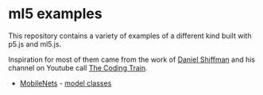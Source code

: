 # ml5 examples

This repository contains a variety of examples of a different kind built with p5.js and ml5.js.

Inspiration for most of them came from the work of [Daniel Shiffman](http://twitter.com/shiffman) and his channel on Youtube call [The Coding Train](https://www.youtube.com/channel/UCvjgXvBlbQiydffZU7m1_aw).

- [MobileNets](https://vislupus.github.io/ml5-examples/MobileNets/index.html) - [model classes](https://github.com/ml5js/ml5-library/blob/main/src/utils/IMAGENET_CLASSES.js)
